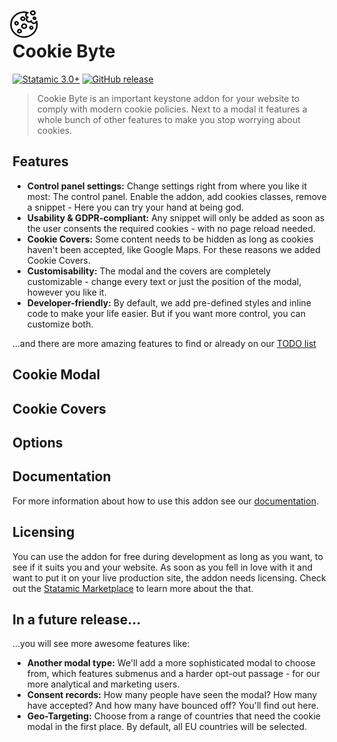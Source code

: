 <div style="position:absolute; left:14rem; top: 2.5rem;">
    <img src="https://raw.githubusercontent.com/ddm-studio/cookie-notice/master/resources/svg/ddm-cookie.svg" width="45px" height="45px">
</div>

# Cookie Byte

[![Statamic 3.0+](https://img.shields.io/badge/Statamic-3.0%2B-FF269E)](https://statamic.com/)
[![GitHub release](https://img.shields.io/github/release/ddm-studio/cookie-byte.svg)](https://gitHub.com/ddm-studio/cookie-byte/releases/)

> Cookie Byte is an important keystone addon for your website to comply with
> modern cookie policies. Next to a modal it features a whole bunch of other
> features to make you stop worrying about cookies.

## Features

* **Control panel settings:** Change settings right from where you like it most:
  The control panel. Enable the addon, add cookies classes, remove a snippet -
  Here you can try your hand at being god.
* **Usability & GDPR-compliant:** Any snippet will only be added as soon as the
  user consents the required cookies - with no page reload needed.
* **Cookie Covers:** Some content needs to be hidden as long as cookies haven't
  been accepted, like Google Maps. For these reasons we added Cookie Covers.
* **Customisability:** The modal and the covers are completely customizable -
  change every text or just the position of the modal, however you like it.
* **Developer-friendly:** By default, we add pre-defined styles and inline code
  to make your life easier. But if you want more control, you can customize both.

...and there are more amazing features to find or already on our [TODO list](README.md#in-a-future-release)

## Cookie Modal

## Cookie Covers

## Options

## Documentation

For more information about how to use this addon see our
[documentation](DOCUMENTATION.md).

## Licensing

You can use the addon for free during development as long as you want, to see if
it suits you and your website. As soon as you fell in love with it and want to
put it on your live production site, the addon needs licensing. Check out the
[Statamic Marketplace](https://statamic.com/addons/statamic/seo-pro)  to learn
more about the that.

## In a future release...

...you will see more awesome features like:

* **Another modal type:** We'll add a more sophisticated modal to choose from,
  which features submenus and a harder opt-out passage - for our more analytical
  and marketing users.
* **Consent records:** How many people have seen the modal? How many have
  accepted? And how many have bounced off? You'll find out here.
* **Geo-Targeting:** Choose from a range of countries that need the cookie modal
  in the first place. By default, all EU countries will be selected.
